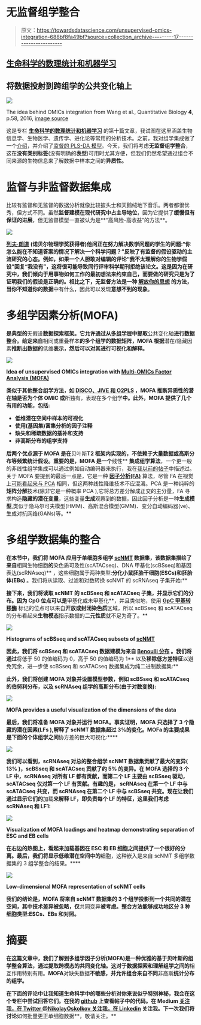 # 无监督组学整合

> 原文：<https://towardsdatascience.com/unsupervised-omics-integration-688bf8fa49bf?source=collection_archive---------17----------------------->

## [生命科学的数理统计和机器学习](https://towardsdatascience.com/tagged/stats-ml-life-sciences)

## 将数据投射到跨组学的公共变化轴上

![](img/8159cecfaeacd9f675ff8c753bdffd71.png)

The idea behind OMICs integration from Wang et al., Quantitative Biology **4**, p.58, 2016, [image source](https://link.springer.com/article/10.1007/s40484-016-0063-4)

这是专栏 [**生命科学的数理统计和机器学习**](https://towardsdatascience.com/tagged/stats-ml-life-sciences?source=post_page---------------------------) 的第十篇文章，我试图在这里涵盖生物信息学、生物医学、遗传学、进化论等常用的分析技术。之前，我对组学集成做了一个[介绍](/select-features-for-omics-integration-511390b7e7fd)，并介绍了[监督的 PLS-DA 模型](/supervised-omics-integration-2158e1a6d23f)。今天，我们将考虑**无监督组学整合**，这在**没有类别标签**(没有明确的**表型**)可用时尤其方便，但我们仍然希望通过组合不同来源的生物信息来了解数据中样本之间的**异质性。**

# 监督与非监督数据集成

比较有监督和无监督的数据分析就像比较披头士和天鹅绒地下音乐。两者都很优秀，但方式不同。虽然**监督建模在现代研究中占主导地位**，因为它提供了**缓慢但有保证的进展**，但无监督模型一直被认为是**“高风险-高收益”的方法**。

![](img/c0eeeeb8e3629a601e2eb239a2e86dac.png)

[**列夫·朗道**](https://en.wikipedia.org/wiki/Lev_Landau) **(诺贝尔物理学奖获得者)**他问正在努力解决数学问题的学生的问题:**“你怎么能在不知道答案的情况下解决一个科学问题？”**反映了有监督的假设驱动的主流研究的心态。例如，如果一个人胆敢对编辑的评论“我不太理解你的生物学假设”回复“我没有”，这将很可能导致同行评审科学期刊拒绝该论文。这是因为在研究中，我们倾向于用事物如何工作的最初想法来约束自己，而要做的研究只是为了证明我们的假设是正确的。相比之下，无监督方法是一种 [**解放你的思想**](https://www.youtube.com/watch?v=oXv3SSijPFc) 的方法，当你**不知道你的数据**中有什么，因此可以发现**意想不到的现象**。

# 多组学因素分析(MOFA)

[](https://www.embopress.org/doi/10.15252/msb.20178124)**是典型的**无假设**数据探索框架。它允许通过从[多组学](/select-features-for-omics-integration-511390b7e7fd)层中提取**公共变化轴**进行数据整合。给定来自**相同或重叠样本**的多个组学的数据矩阵，MOFA 根据**潜在/隐藏因素**推断出数据的**低维**表示，然后可以对其进行可视化和解释。**

**![](img/7cf92725e3163884e33f62e5841befc0.png)**

**Idea of unsupervised OMICs integration with [Multi-OMICs Factor Analysis (MOFA)](https://www.embopress.org/doi/10.15252/msb.20178124)**

**类似于其他整合组学方法，如 [**DISCO、JIVE 和 O2PLS**](https://www.ncbi.nlm.nih.gov/pmc/articles/PMC4905617/) ，MOFA 推断异质性的潜在轴是否为个体 OMIC 或**所独有，表现在多个组学**中。此外，MOFA 提供了几个有用的功能，包括:**

*   **低维潜在空间中样本的可视化**
*   **使用(基因集)富集分析的因子注释**
*   **缺失和稀疏数据的插补和支持**
*   **非高斯分布的组学支持**

**后两个优点源于 MOFA 是在**贝叶斯**T2 框架内实现的，不依赖于大量数据或高斯分布等频繁统计假设。重要的是，MOFA 是一个**线性** **集成组学算法**，一个更一般的非线性组学集成可以通过例如自动编码器来执行，我在[我以前的帖子](/deep-learning-for-data-integration-46d51601f781)中描述过。关于 MOFA 要提到的最后一点是，它是一种 [**因子分析(FA)**](https://en.wikipedia.org/wiki/Factor_analysis) 算法，尽管 FA 在视觉上[可能看起来与 PCA](/reduce-dimensions-for-single-cell-4224778a2d67) 相同，但这两种线性降维技术不应混淆。PCA 是一种纯粹的**矩阵分解**技术(除非它是一种概率 PCA ),它将总方差分解成正交的主分量，FA 寻求构造**隐藏的潜在变量**，这些变量**生成**观察到的数据，因此因子分析是一种**生成模型**,类似于隐马尔可夫模型(HMM)、高斯混合模型(GMM)、变分自动编码器(ve)、生成对抗网络(GANs)等。**

# **多组学数据集的整合**

**在本节中，我们将 MOFA 应用于单细胞多组学 [**scNMT**](https://www.nature.com/articles/s41467-018-03149-4) 数据集，该数据集描绘了来自**相同生物细胞**的**染色质可及性(scATACseq)、DNA 甲基化(scBSseq)和基因表达(scRNAseq)** ，这些细胞属于两种类型:**分化小鼠胚胎干细胞(ESCs)和胚胎体(EBs)** 。我们将从读取、过滤和对数转换 scNMT 的 scRNAseq 子集开始:**

**接下来，我们将读取 scNMT 的 scBSseq 和 scATACseq 子集，并显示它们的分布。因为 **CpG 位点**可以是**甲基化或未甲基化**，并且类似地，使用 [**GpC 甲基转移酶**](https://www.nature.com/articles/s41467-018-03149-4) 标记的位点可以来自**开放或封闭染色质**区域，所以 scBSseq 和 scATACseq 的分布看起来**生物模态**指示数据的**二元性质**就不足为奇了。**

**![](img/66f6d07dda832b32b2ff3fe4790fb88e.png)**

**Histograms of scBSseq and scATACseq subsets of [scNMT](https://www.nature.com/articles/s41467-018-03149-4)**

**因此，我们将 scBSseq 和 scATACseq 数据建模为来自 [**Benoulli 分布**](https://en.wikipedia.org/wiki/Bernoulli_distribution) 。我们将通过**将低于 50 的值编码为 0，高于 50 的值编码为 1** 以及**移除低方差特征**以避免冗余，进一步使 scBSseq 和 scATACseq 数据集成为纯二进制数据集:**

**此外，我们将创建 MOFA 对象并设置模型参数，例如 scBSseq 和 scATACseq 的伯努利分布，以及 scRNAseq 组学的高斯分布(由于对数变换):**

**![](img/fafb6a90d0ddf10ecd67c122940b2a56.png)**

**MOFA provides a useful visualization of the dimensions of the data**

**最后，我们将准备 MOFA 对象并运行 MOFA。事实证明，MOFA 只选择了 3 个隐藏的潜在因素(LFs ),解释了 scNMT 数据集超过 3%的变化。MOFa 的主要成果是下面的个体组学之间**协方差的巨大可视化:****

**![](img/4ffa4ffa277231f0d1e32eb9160b4c26.png)**

**我们可以看到，scRNAseq 对总的整合组学 scNMT 数据集贡献了最大的变异( **13%** )，scBSseq 和 scATACseq 贡献了约 **5%** 的变异。在 MOFA 选择的 3 个 LF 中，scRNAseq 对所有 LF 都有贡献，而第二个 LF 主要由 scBSseq 驱动，scATACseq 仅对第一个 LF 有贡献。有趣的是， **scRNAseq 在第一个 LF 中与 scATACseq 共变，而** **scRNAseq 在第二个 LF 中与 scBSseq 共变**。现在让我们通过显示它们的**加载**来解释 LF，即负责每个 LF 的特征，这里我们考虑 scRNAseq 和 LF1:**

**![](img/2c8ab46f53c15968fdba628e07ca24ee.png)**

**Visualization of MOFA loadings and heatmap demonstrating separation of ESC and EB cells**

**在右边的热图上，看起来加载基因在 ESC 和 EB 细胞之间提供了一个很好的分离。最后，我们将显示低维潜在空间中的**细胞，这种嵌入是来自 scNMT 多组学数据集的 3 组学整合的结果。****

**![](img/9fa5bcc777db9ee46af28b5b84e68ff1.png)**

**Low-dimensional MOFA representation of scNMT cells**

**我们的结论是，MOFA **将来自 scNMT 数据集的 3 个组学**投影到一个共同的潜在空间，其中技术差异被忽略，仅**共同变异**被考虑。整合方法能够成功地区分 3 种细胞类型:ESCs、EBs 和对照。**

# **摘要**

**在这篇文章中，我们了解到多组学因子分析(MOFA)是一种优雅的基于贝叶斯的组学整合算法，通过提取跨模态的共同变化轴。这对于数据探索和理解组学之间的**相互作用特别有用。**MOFA**对缺失数据**不敏感，并允许组合来自不同**非高斯**统计分布的组学。**

**在下面的评论中让我知道生命科学中的哪些分析对你来说似乎特别神秘，我会在这个专栏中尝试回答它们。在我的 [github](https://github.com/NikolayOskolkov/UnsupervisedOMICsIntegration) 上查看帖子中的代码。在 Medium [关注我，在 Twitter @NikolayOskolkov 关注我，在 Linkedin](https://medium.com/u/8570b484f56c?source=post_page-----688bf8fa49bf--------------------------------) 关注我。下一次我们将讨论**如何批量更正单细胞数据**，敬请关注。**